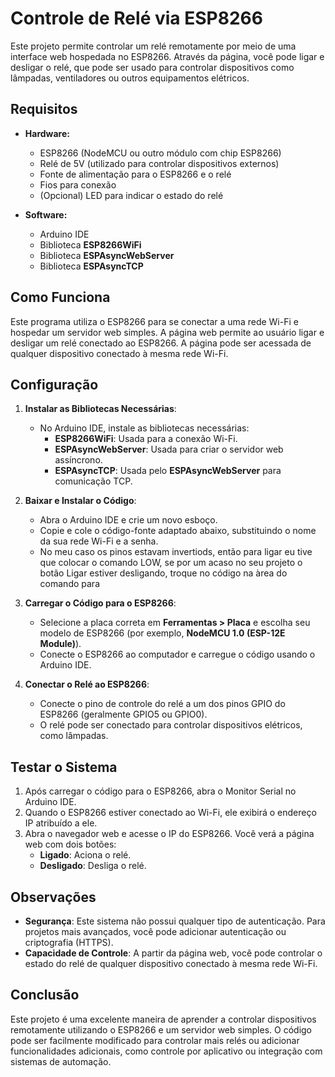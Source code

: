 # Controle de Relé via ESP8266

Este projeto permite controlar um relé remotamente por meio de uma interface web hospedada no ESP8266. Através da página, você pode ligar e desligar o relé, que pode ser usado para controlar dispositivos como lâmpadas, ventiladores ou outros equipamentos elétricos.

## Requisitos

- **Hardware:**
  - ESP8266 (NodeMCU ou outro módulo com chip ESP8266)
  - Relé de 5V (utilizado para controlar dispositivos externos)
  - Fonte de alimentação para o ESP8266 e o relé
  - Fios para conexão
  - (Opcional) LED para indicar o estado do relé
  
- **Software:**
  - Arduino IDE
  - Biblioteca **ESP8266WiFi**
  - Biblioteca **ESPAsyncWebServer**
  - Biblioteca **ESPAsyncTCP**

## Como Funciona

Este programa utiliza o ESP8266 para se conectar a uma rede Wi-Fi e hospedar um servidor web simples. A página web permite ao usuário ligar e desligar um relé conectado ao ESP8266. A página pode ser acessada de qualquer dispositivo conectado à mesma rede Wi-Fi.

## Configuração

1. **Instalar as Bibliotecas Necessárias**:

   - No Arduino IDE, instale as bibliotecas necessárias:
     - **ESP8266WiFi**: Usada para a conexão Wi-Fi.
     - **ESPAsyncWebServer**: Usada para criar o servidor web assíncrono.
     - **ESPAsyncTCP**: Usada pelo **ESPAsyncWebServer** para comunicação TCP.

2. **Baixar e Instalar o Código**:

   - Abra o Arduino IDE e crie um novo esboço.
   - Copie e cole o código-fonte adaptado abaixo, substituindo o nome da sua rede Wi-Fi e a senha.
   - No meu caso os pinos estavam invertiods, então para ligar eu tive que colocar o comando LOW, se por um acaso no seu projeto o botão Ligar estiver desligando, troque no código na àrea do comando para 

3. **Carregar o Código para o ESP8266**:

   - Selecione a placa correta em **Ferramentas > Placa** e escolha seu modelo de ESP8266 (por exemplo, **NodeMCU 1.0 (ESP-12E Module)**).
   - Conecte o ESP8266 ao computador e carregue o código usando o Arduino IDE.

4. **Conectar o Relé ao ESP8266**:

   - Conecte o pino de controle do relé a um dos pinos GPIO do ESP8266 (geralmente GPIO5 ou GPIO0).
   - O relé pode ser conectado para controlar dispositivos elétricos, como lâmpadas.

## Testar o Sistema

1. Após carregar o código para o ESP8266, abra o Monitor Serial no Arduino IDE.
2. Quando o ESP8266 estiver conectado ao Wi-Fi, ele exibirá o endereço IP atribuído a ele.
3. Abra o navegador web e acesse o IP do ESP8266. Você verá a página web com dois botões:
   - **Ligado**: Aciona o relé.
   - **Desligado**: Desliga o relé.

## Observações

- **Segurança**: Este sistema não possui qualquer tipo de autenticação. Para projetos mais avançados, você pode adicionar autenticação ou criptografia (HTTPS).
- **Capacidade de Controle**: A partir da página web, você pode controlar o estado do relé de qualquer dispositivo conectado à mesma rede Wi-Fi.

## Conclusão

Este projeto é uma excelente maneira de aprender a controlar dispositivos remotamente utilizando o ESP8266 e um servidor web simples. O código pode ser facilmente modificado para controlar mais relés ou adicionar funcionalidades adicionais, como controle por aplicativo ou integração com sistemas de automação.
